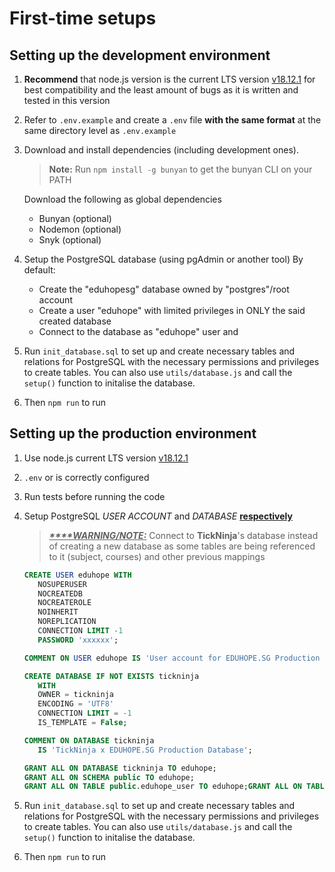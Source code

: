 # First-time setups

## Setting up the development environment

1. **Recommend** that node.js version is the current LTS version [v18.12.1](<https://nodejs.org/en/>)
for best compatibility and the least amount of bugs as it is written and tested in this version

2. Refer to `.env.example` and create a `.env` file **with the same format** at the same directory level
as `.env.example`

3. Download and install dependencies (including development ones).
   > **Note:** Run `npm install -g bunyan` to get the bunyan CLI on your PATH

   Download the following as global dependencies
   * Bunyan (optional)
   * Nodemon (optional)
   * Snyk (optional)

4. Setup the PostgreSQL database (using pgAdmin or another tool)
   By default:
   * Create the "eduhopesg" database owned by "postgres"/root account
   * Create a user "eduhope" with limited privileges in ONLY the said created database
   * Connect to the database as "eduhope" user and

5. Run `init_database.sql` to set up and create necessary tables and relations for PostgreSQL
with the necessary permissions and privileges to create tables.
You can also use `utils/database.js` and call the `setup()` function to initalise the database.

6. Then `npm run` to run

## Setting up the production environment

1. Use node.js current LTS version [v18.12.1](<https://nodejs.org/en/>)

2. `.env` or is correctly configured

3. Run tests before running the code

4. Setup PostgreSQL *USER ACCOUNT* and *DATABASE* <u>**respectively**</u>
   > <b><u><i>****WARNING/NOTE:</i></u></b> Connect to **TickNinja**'s database instead of creating a new
   > database as some tables are being referenced to it (subject, courses)
   > and other previous mappings

   ```SQL
   CREATE USER eduhope WITH
      NOSUPERUSER
      NOCREATEDB
      NOCREATEROLE
      NOINHERIT
      NOREPLICATION
      CONNECTION LIMIT -1
      PASSWORD 'xxxxxx';

   COMMENT ON USER eduhope IS 'User account for EDUHOPE.SG Production Database';
   ```

   ```sql
   CREATE DATABASE IF NOT EXISTS tickninja
      WITH
      OWNER = tickninja
      ENCODING = 'UTF8'
      CONNECTION LIMIT = -1
      IS_TEMPLATE = False;

   COMMENT ON DATABASE tickninja
      IS 'TickNinja x EDUHOPE.SG Production Database';

   GRANT ALL ON DATABASE tickninja TO eduhope;
   GRANT ALL ON SCHEMA public TO eduhope;
   GRANT ALL ON TABLE public.eduhope_user TO eduhope;GRANT ALL ON TABLE public.tutee_tutor_relationship TO eduhope;

   ```

5. Run `init_database.sql` to set up and create necessary tables and relations for PostgreSQL
with the necessary permissions and privileges to create tables.
You can also use `utils/database.js` and call the `setup()` function to initalise the database.

6. Then `npm run` to run
